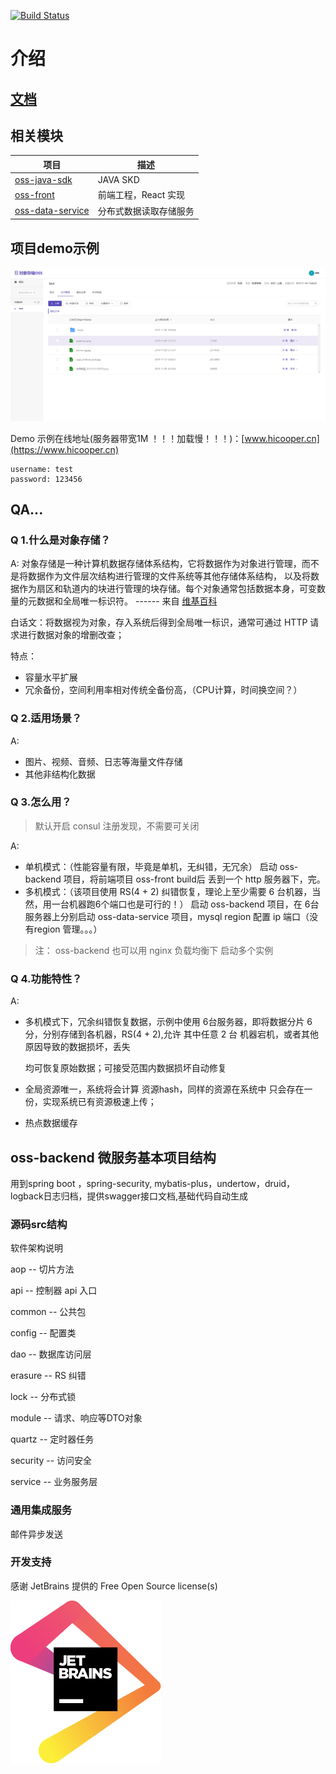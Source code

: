 [![Build Status](https://travis-ci.org/HiCooper/oss-backend.svg?branch=master)](https://travis-ci.org/HiCooper/oss-backend)

# 介绍

## [文档](https://hicooper007.gitbook.io/oss/)

## 相关模块

| 项目 | 描述 |
|------|------|
| [oss-java-sdk](https://github.com/HiCooper/oss-sdk-java) | JAVA SKD |
| [oss-front](https://github.com/HiCooper/oss-front) | 前端工程，React 实现|
| [oss-data-service](https://github.com/HiCooper/oss-data-service) | 分布式数据读取存储服务 |

## 项目demo示例

![Demo](docs/demo.png)

Demo 示例在线地址(服务器带宽1M ！！！加载慢！！！)：[www.hicooper.cn](https://www.hicooper.cn)

```text
username: test
password: 123456
```

## QA...

### Q 1.什么是对象存储？

A: 对象存储是一种计算机数据存储体系结构，它将数据作为对象进行管理，而不是将数据作为文件层次结构进行管理的文件系统等其他存储体系结构， 以及将数据作为扇区和轨道内的块进行管理的块存储。每个对象通常包括数据本身，可变数量的元数据和全局唯一标识符。 ------ 来自 [维基百科](https://en.wikipedia.org/wiki/Object_storage)

白话文：将数据视为对象，存入系统后得到全局唯一标识，通常可通过 HTTP 请求进行数据对象的增删改查；

特点：

* 容量水平扩展
* 冗余备份，空间利用率相对传统全备份高，（CPU计算，时间换空间？）

### Q 2.适用场景？

A:

* 图片、视频、音频、日志等海量文件存储
* 其他非结构化数据

### Q 3.怎么用？

> 默认开启 consul 注册发现，不需要可关闭

A:

* 单机模式：（性能容量有限，毕竟是单机，无纠错，无冗余） 启动 oss-backend 项目，将前端项目 oss-front build后 丢到一个 http 服务器下，完。
* 多机模式：（该项目使用 RS\(4 + 2\) 纠错恢复，理论上至少需要 6 台机器，当然，用一台机器跑6个端口也是可行的！） 启动 oss-backend 项目，在 6台服务器上分别启动 oss-data-service 项目，mysql region 配置 ip 端口（没有region 管理。。。）

> 注： oss-backend 也可以用 nginx 负载均衡下 启动多个实例

### Q 4.功能特性？

A:

* 多机模式下，冗余纠错恢复数据，示例中使用 6台服务器，即将数据分片 6 分，分别存储到各机器，RS\(4 + 2\),允许 其中任意 2 台 机器宕机，或者其他原因导致的数据损坏，丢失

  均可恢复原始数据；可接受范围内数据损坏自动修复

* 全局资源唯一，系统将会计算 资源hash，同样的资源在系统中 只会存在一份，实现系统已有资源极速上传；
* 热点数据缓存

## oss-backend 微服务基本项目结构

用到spring boot ，spring-security, mybatis-plus，undertow，druid，logback日志归档，提供swagger接口文档,基础代码自动生成

### 源码src结构

软件架构说明

aop -- 切片方法

api -- 控制器 api 入口

common -- 公共包

config -- 配置类

dao -- 数据库访问层

erasure -- RS 纠错

lock -- 分布式锁

module -- 请求、响应等DTO对象

quartz -- 定时器任务

security -- 访问安全

service -- 业务服务层

### 通用集成服务

邮件异步发送


### 开发支持
感谢 JetBrains 提供的  Free Open Source license(s)

[![JetBrains](./docs/jetbrains.svg)](https://www.jetbrains.com/?from=https://github.com/HiCooper/oss-backend)

